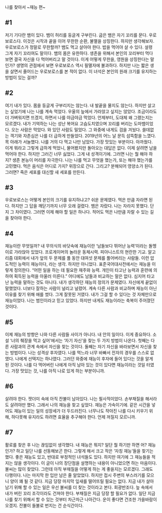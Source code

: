나를 찾아서 \~재능 편\~

## #1
저기 기다란 뱀이 있다. 뱀이 허리를 둥글게 구부린다. 굽은 뱀은 자기 꼬리를 문다. 우로보로스다. 이것은 시작과 끝을 이어 무한한 순환, 불멸을 상징한다. 하지만 생각해보자. 우로보로스가 정말로 무한할까? 뱀도 먹고 살아야 한다. 밥을 먹어야 살 수 있다. 설령 그게 자기 꼬리여도 말이다. 뱀의 몸은 유한하다. 생존을 위해서 본인의 꼬리부터 먹다 보면 결국 자신을 다 먹어버리고 말 것이다. 이게 어떻게 무한을, 영원을 상징한다는 말인가? 생명의 관점에서 보면 우로보로스 역시 필멸자에 불과하다. 하지만 나는 짧은 생을 살면서 줄어드는 우로보로스를 본 적이 없다. 이 녀석은 본인의 원래 크기를 유지하는 방법이 있는 걸까?

## #2
여기 내가 있다. 몸을 둥글게 구부리지는 않는다. 내 발끝을 물지도 않는다. 하지만 살고는 싶었기에 나는 나를 계속 먹었다. 우울의 늪에서 가라앉고 싶지는 않았다. 조금이라도 더 가벼워지면 뜨겠지, 하면서 나를 야금야금 먹었다. 언제부터, 도대체 왜 그랬는지는 모르겠다. 내가 기억하는 나는 성난 복어요 고슴도치였으며 꼬리를 버리는 도마뱀이었다. 오는 사람은 막았다. 와 있던 사람도 밀었다. 그 와중에 내게도 검을 겨눴다. 쓸데없는 객기와 자존심은 나를 더 급하게 만들었다. 2019년의 어느 날 문득 섬뜩함을 느꼈다. 목 아래가 서늘했다. 나를 거의 다 먹고 나만 남았다. 가장 맛있는 부분이다. 아까웠다. 이게 뭐라고 그렇게 급하게 먹었니, 물어봤지만 돌아오는 대답은 없다. 이제 살려면 남을 먹어야 한다. 하지만 그러긴 너무 싫었다. 그게 내 성격이기에. 그러면 나는 뭘 해야 하지? 생존 본능이 머리를 자극한다. 나는 나를 먹고 무엇을 했는가, 또는 해야 했는가를 고민했다. 먹은 음식은 어디로 가지? 위장으로 간다. 그리고? 분해되어 영양소가 된다. 그러면? 죽은 세포를 대신할 새 세포를 만든다.

## #3
우로보로스는 어떻게 본인의 크기를 유지하냐고? 쉬운 문제였다. 먹은 만큼 자라면 된다. 하지만 그 답을 깨닫기까지 너무 오래 걸렸다. 뱀은 자랐다. 나는 자라지 못했다. 단지 그 차이였다. 그러면 이제 해야 할 일은 하나다. 적어도 먹은 나만큼 자랄 수 있는 길을 찾아야 한다.

## #4
재능이란 무엇일까? 내 무의식의 바닷속에 재능이란 ‘남들보다 뛰어난 능력’이라는 돌멩이로 가라앉아 있었다. 프로게이머의 놀라운 동체시력. 피아니스트의 현란한 기교. 알고리즘 대회에서 내가 앞의 두 문제를 풀 동안 대여섯 문제를 풀어버리는 사람들. 이런 압도적인 능력이 재능이다, 라는 생각. 하지만 아니었다. 표준국어대사전에서는 재능을 이렇게 정의한다. “어떤 일을 하는 데 필요한 재주와 능력. 개인이 타고난 능력과 훈련에 의하여 획득된 능력을 아울러 이른다.” 어디에도 남들과 비교하는 말은 없다. 심지어 타고난 능력을 말하는 것도 아니다.
내가 생각하던 재능의 정의가 문제였다. 자신에게 끝없이 말했었다. 너보다 잘하는 사람이 널리고 널렸어. 계속 다른 사람과 비교하며 재능이 아닌 이유를 찾기 위해 애를 썼다. 그게 잘못된 거였다. 내가 그걸 할 수 있다는 것 자체만으로 재능이었다. 나는 범인이라고 믿고 있었다. 하지만 내게도 재능이라는 축복이 주어졌던 것이다.

## #5
이제 재능의 방향은 나와 다른 사람들 사이가 아니다. 내 안의 일이다. 이게 중요하다. 소설 ‘너의 췌장을 먹고 싶어’에서는 ‘자기 자신’을 찾는 두 가지 방법이 나온다. 첫째는 다른 사람과의 관계 속에서 자신을 찾는 것이다. 둘째는 자기 자신을 바라보면서 자신을 찾는 방법이다. 나는 성격상 후자였다. 나를 먹느라 너무 바빠서 전자의 경우를 스스로 없앴다. 나에게 선택지는 하나였다. 그러던 와중에 재능이 후자에 들어 있다는 것을 알게 된 것이다. 나를 다 먹어버린 나에게 아직 남아 있는 것이 있다면 재능이라는 것일 터였다. 가장 맛있는 것, 나를 아직 나로 있게 하는 부분이니까.

## #6
살려야 한다. 잿더미 속에 아직 잔불이 남아있다. 나는 필사적이었다. 손부채질을 해서라도 살려야만 했다. 그래서 나의 재능을 찾고 싶었다. 재능은 가속이기에. 같은 시간을 넣어도 재능이 있는 일의 성장세가 더 두드러진다. 너무나도 작아진 나를 다시 키우기 위해, 하다못해 유지라도 하려면 효율을 추구해야 한다. 언제 꺼질지 모르니까.

## #7
활로를 찾은 후 나는 끊임없이 생각했다. 내 재능은 뭐지? 일단 뭘 하기만 하면 어? 재능인가? 하고 일단 나를 선동해보곤 한다. 그렇게 해서 크고 작은 ‘자칭 재능’들을 찾기는 했다. 좋은 재능도 있고, 반대로 부정적인 녀석들도 있다. 하지만 여기에 그 재능들을 적지는 않을 생각이다. 이 글이 나의 장단점을 설명하는 내용이 아니었으면 하는 마음이다.
불씨는 많이 찾았다. 그런데 아직 부채질을 어떻게 하는 게 좋을지는 모르겠다. 그래도 다행이다. 나는 마지막 한 입만 남은 줄 알았었다. 하지만 접시 주변의 부스러기를 모으니 양이 꽤 될 것 같다. 지금 당장 마지막 잎새를 떨어뜨릴 필요는 없다. 지금 내가 살아남기 위해 할 수 있는 일은 우선 불씨를 더 찾는 것이라고 본다. 회광반조다. 늪 속에서 내가 버린 꼬리 조각이라도 건져야 한다. 부채질은 지금 당장 할 필요가 없다. 일단 지금 나를 찾기 위해서 할 수 있는 것부터 차근차근 나아간다. 운이 좋다면 건조한 가을바람이 오겠지. 잔불이 들불로 번지는 건 순식간이다. 

